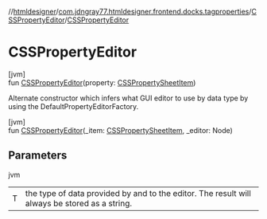 //[htmldesigner](../../../index.md)/[com.jdngray77.htmldesigner.frontend.docks.tagproperties](../index.md)/[CSSPropertyEditor](index.md)/[CSSPropertyEditor](-c-s-s-property-editor.md)

# CSSPropertyEditor

[jvm]\
fun [CSSPropertyEditor](-c-s-s-property-editor.md)(property: [CSSPropertySheetItem](../-c-s-s-property-sheet-item/index.md))

Alternate constructor which infers what GUI editor to use by data type by using the DefaultPropertyEditorFactory.

[jvm]\
fun [CSSPropertyEditor](-c-s-s-property-editor.md)(_item: [CSSPropertySheetItem](../-c-s-s-property-sheet-item/index.md), _editor: Node)

## Parameters

jvm

| | |
|---|---|
| T | the type of data provided by and to the editor. The result will always be stored as a string. |

